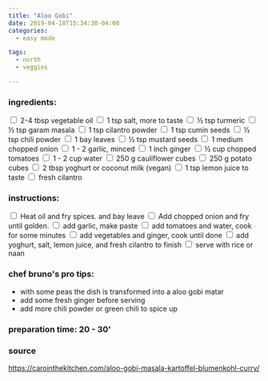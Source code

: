 ```yaml
---
title: "Aloo Gobi"
date: 2019-04-18T15:34:30-04:00
categories:
  - easy mode

tags:
  - north
  - veggies

---
```


### ingredients:

<input type="checkbox"> 2-4 tbsp vegetable oil 
<input type="checkbox"> 1 tsp salt, more to taste 
<input type="checkbox"> ½ tsp turmeric
<input type="checkbox"> ½ tsp garam masala
<input type="checkbox"> 1 tsp cilantro powder 
<input type="checkbox"> 1 tsp cumin seeds 
<input type="checkbox"> ½ tsp chili powder 
<input type="checkbox"> 1 bay leaves
<input type="checkbox"> ½ tsp mustard seeds
<input type="checkbox"> 1 medium chopped onion
<input type="checkbox"> 1 - 2 garlic, minced
<input type="checkbox"> 1 inch ginger
<input type="checkbox"> ½ cup chopped tomatoes
<input type="checkbox"> 1 - 2 cup water
<input type="checkbox"> 250 g cauliflower cubes
<input type="checkbox"> 250 g potato cubes
<input type="checkbox"> 2 tbsp yoghurt or coconut milk (vegan)
<input type="checkbox"> 1 tsp lemon juice to taste
<input type="checkbox"> fresh cilantro


### instructions:
<input type="checkbox"> Heat oil and fry spices. and bay leave
<input type="checkbox"> Add chopped onion and fry until golden.
<input type="checkbox"> add garlic, make paste
<input type="checkbox"> add tomatoes and water, cook for some minutes
<input type="checkbox"> add vegetables and ginger, cook until done
<input type="checkbox"> add yoghurt, salt, lemon juice, and fresh cilantro to finish
<input type="checkbox"> serve with rice or naan

### chef bruno's pro tips:

- with some peas the dish is transformed into a aloo gobi matar
- add some fresh ginger before serving
- add more chili powder or green chili to spice up

### preparation time: 20 - 30'

### source

<a href="https://carointhekitchen.com/aloo-gobi-masala-kartoffel-blumenkohl-curry/" target="_blank" >https://carointhekitchen.com/aloo-gobi-masala-kartoffel-blumenkohl-curry/</a>







